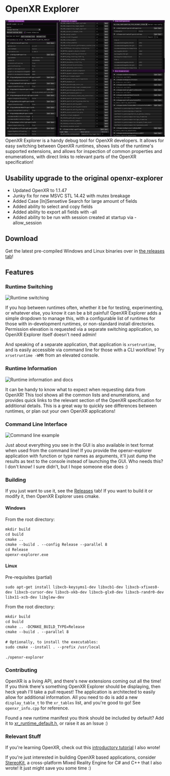 # OpenXR Explorer
![Screenshot of OpenXR Explorer](docs/OpenXRExplorerWindow.png)
OpenXR Explorer is a handy debug tool for OpenXR developers. It allows for easy switching between OpenXR runtimes, shows lists of the runtime's supported extensions, and allows for inspection of common properties and enumerations, with direct links to relevant parts of the OpenXR specification!

## Usability upgrade to the original openxr-explorer
- Updated OpenXR to 1.1.47
- Junky fix for new MSVC STL 14.42 with mutex breakage
- Added Case [In]Sensetive Search for large amount of fields
- Added ability to select and copy fields
- Added ability to export all fields with -all
- Added ability to be run with session created at startup via -allow_session


## Download
Get the latest pre-compiled Windows and Linux binaries over in [the releases tab](https://github.com/maluoi/openxr-explorer/releases)!

## Features
### Runtime Switching
![Runtime switching](docs/OpenXRExplorerSwitcher.gif)

If you hop between runtimes often, whether it be for testing, experimenting, or whatever else, you know it can be a bit painful! OpenXR Explorer adds a simple dropdown to manage this, with a configurable list of runtimes for those with in-development runtimes, or non-standard install directories. Permission elevation is requested via a separate switching application, so OpenXR Explorer itself doesn't need admin!

And speaking of a separate application, that application is `xrsetruntime`, and is easily accessible via command line for those with a CLI workflow! Try `xrsetruntime -WMR` from an elevated console.

### Runtime Information
![Runtime information and docs](docs/OpenXRExplorerExtensions.gif)

It can be handy to know what to expect when requesting data from OpenXR! This tool shows all the common lists and enumerations, and provides quick links to the relevant section of the OpenXR specification for additional details. This is a great way to quickly see differences between runtimes, or plan out your own OpenXR applications!

### Command Line Interface
![Command line example](docs/OpenXRExplorerCLI.gif)

Just about everything you see in the GUI is also available in text format when used from the command line! If you provide the openxr-explorer application with function or type names as arguments, it'll just dump the results as text to the console instead of launching the GUI. Who needs this? I don't know! I sure didn't, but I hope someone else does :)

### Building
If you just want to use it, see the [Releases](https://github.com/maluoi/openxr-explorer/releases) tab! If you want to build it or modify it, then OpenXR Explorer uses cmake.

#### Windows
From the root directory:
```
mkdir build
cd build
cmake ..
cmake --build . --config Release --parallel 8
cd Release
openxr-explorer.exe
```
#### Linux
Pre-requisites (partial)
```
sudo apt-get install libxcb-keysyms1-dev libxcb1-dev libxcb-xfixes0-dev libxcb-cursor-dev libxcb-xkb-dev libxcb-glx0-dev libxcb-randr0-dev libx11-xcb-dev libglew-dev
```

From the root directory:
```
mkdir build
cd build
cmake .. -DCMAKE_BUILD_TYPE=Release
cmake --build . --parallel 8

# Optionally, to install the executables:
sudo cmake --install . --prefix /usr/local

./openxr-explorer
```

### Contributing
OpenXR is a living API, and there's new extensions coming out all the time! If you think there's something OpenXR Explorer should be displaying, then heck yeah I'll take a pull request! The application is architected to easily allow for additional information. All you need to do is add a new `display_table_t` to the `xr_tables` list, and you're good to go! See `openxr_info.cpp` for reference.

Found a new runtime manifest you think should be included by default? Add it to [xr_runtime_default.h](https://github.com/maluoi/openxr-explorer/blob/main/src/common/xr_runtime_default.h), or raise it as an Issue :)

### Relevant Stuff
If you're learning OpenXR, check out this [introductory tutorial](https://playdeck.net/blog/introduction-to-openxr) I also wrote!

If you're just interested in building OpenXR based applications, consider [StereoKit](https://stereokit.net/), a cross-platform Mixed Reality Engine for C# and C++ that I also wrote! It just might save you some time :)